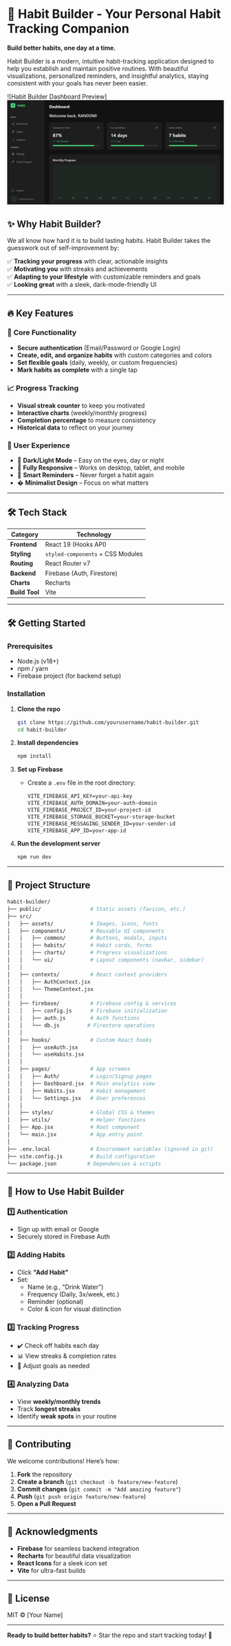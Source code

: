 # 🚀 Habit Builder - Your Personal Habit Tracking Companion  

**Build better habits, one day at a time.**  

Habit Builder is a modern, intuitive habit-tracking application designed to help you establish and maintain positive routines. With beautiful visualizations, personalized reminders, and insightful analytics, staying consistent with your goals has never been easier.  

![Habit Builder Dashboard Preview]
![alt text](image.png)

## ✨ Why Habit Builder?  

We all know how hard it is to build lasting habits. Habit Builder takes the guesswork out of self-improvement by:  

✅ **Tracking your progress** with clear, actionable insights  
✅ **Motivating you** with streaks and achievements  
✅ **Adapting to your lifestyle** with customizable reminders and goals  
✅ **Looking great** with a sleek, dark-mode-friendly UI  

---

## 🔥 Key Features  

### 📌 **Core Functionality**  
- **Secure authentication** (Email/Password or Google Login)  
- **Create, edit, and organize habits** with custom categories and colors  
- **Set flexible goals** (daily, weekly, or custom frequencies)  
- **Mark habits as complete** with a single tap  

### 📈 **Progress Tracking**  
- **Visual streak counter** to keep you motivated  
- **Interactive charts** (weekly/monthly progress)  
- **Completion percentage** to measure consistency  
- **Historical data** to reflect on your journey  

### 🎨 **User Experience**  
- 🌙 **Dark/Light Mode** – Easy on the eyes, day or night  
- 📱 **Fully Responsive** – Works on desktop, tablet, and mobile  
- 🔔 **Smart Reminders** – Never forget a habit again  
- � **Minimalist Design** – Focus on what matters  

---

## 🛠 Tech Stack  

| Category       | Technology |  
|---------------|------------|  
| **Frontend**  | React 19 (Hooks API) |  
| **Styling**   | `styled-components` + CSS Modules |  
| **Routing**   | React Router v7 |  
| **Backend**   | Firebase (Auth, Firestore) |  
| **Charts**    | Recharts |  
| **Build Tool**| Vite |  

---

## 🛠️ **Getting Started**  

### Prerequisites  
- Node.js (v18+)  
- npm / yarn  
- Firebase project (for backend setup)  

### Installation  

1. **Clone the repo**  
   ```bash
   git clone https://github.com/yourusername/habit-builder.git
   cd habit-builder
   ```

2. **Install dependencies**  
   ```bash
   npm install
   ```

3. **Set up Firebase**  
   - Create a `.env` file in the root directory:  
     ```env
     VITE_FIREBASE_API_KEY=your-api-key
     VITE_FIREBASE_AUTH_DOMAIN=your-auth-domain
     VITE_FIREBASE_PROJECT_ID=your-project-id
     VITE_FIREBASE_STORAGE_BUCKET=your-storage-bucket
     VITE_FIREBASE_MESSAGING_SENDER_ID=your-sender-id
     VITE_FIREBASE_APP_ID=your-app-id
     ```

4. **Run the development server**  
   ```bash
   npm run dev
   ```

---

## 📂 **Project Structure**  

```bash
habit-builder/
├── public/                # Static assets (favicon, etc.)
├── src/
│   ├── assets/            # Images, icons, fonts
│   ├── components/        # Reusable UI components
│   │   ├── common/        # Buttons, modals, inputs
│   │   ├── habits/        # Habit cards, forms
│   │   ├── charts/        # Progress visualizations
│   │   └── ui/            # Layout components (navbar, sidebar)
│   │
│   ├── contexts/          # React context providers
│   │   ├── AuthContext.jsx
│   │   └── ThemeContext.jsx
│   │
│   ├── firebase/          # Firebase config & services
│   │   ├── config.js      # Firebase initialization
│   │   ├── auth.js        # Auth functions
│   │   └── db.js         # Firestore operations
│   │
│   ├── hooks/             # Custom React hooks
│   │   ├── useAuth.jsx
│   │   └── useHabits.jsx
│   │
│   ├── pages/             # App screens
│   │   ├── Auth/          # Login/Signup pages
│   │   ├── Dashboard.jsx  # Main analytics view
│   │   ├── Habits.jsx     # Habit management
│   │   └── Settings.jsx   # User preferences
│   │
│   ├── styles/            # Global CSS & themes
│   ├── utils/             # Helper functions
│   ├── App.jsx            # Root component
│   └── main.jsx           # App entry point
│
├── .env.local             # Environment variables (ignored in git)
├── vite.config.js         # Build configuration
└── package.json          # Dependencies & scripts
```

---

## 🚀 **How to Use Habit Builder**  

### 1️⃣ **Authentication**  
- Sign up with email or Google  
- Securely stored in Firebase Auth  

### 2️⃣ **Adding Habits**  
- Click **"Add Habit"**  
- Set:  
  - Name (e.g., "Drink Water")  
  - Frequency (Daily, 3x/week, etc.)  
  - Reminder (optional)  
  - Color & icon for visual distinction  

### 3️⃣ **Tracking Progress**  
- ✔️ Check off habits each day  
- 📊 View streaks & completion rates  
- 🔄 Adjust goals as needed  

### 4️⃣ **Analyzing Data**  
- View **weekly/monthly trends**  
- Track **longest streaks**  
- Identify **weak spots** in your routine  

---

## 🤝 **Contributing**  

We welcome contributions! Here’s how:  

1. **Fork** the repository  
2. **Create a branch** (`git checkout -b feature/new-feature`)  
3. **Commit changes** (`git commit -m "Add amazing feature"`)  
4. **Push** (`git push origin feature/new-feature`)  
5. **Open a Pull Request**  

---

## 🙏 **Acknowledgments**  
- **Firebase** for seamless backend integration  
- **Recharts** for beautiful data visualization  
- **React Icons** for a sleek icon set  
- **Vite** for ultra-fast builds  

---

## 📜 **License**  
MIT © [Your Name]  

---

**Ready to build better habits?** ⭐ Star the repo and start tracking today! 🚀